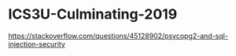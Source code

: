 # ICS3U-Culminating-2019

https://stackoverflow.com/questions/45128902/psycopg2-and-sql-injection-security
